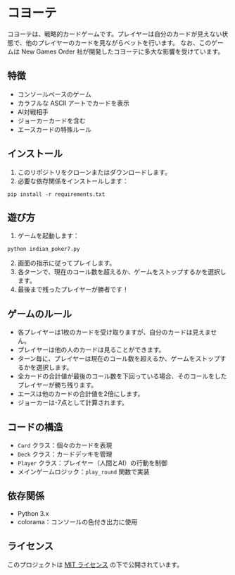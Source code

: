 # コヨーテ

コヨーテは、戦略的カードゲームです。プレイヤーは自分のカードが見えない状態で、他のプレイヤーのカードを見ながらベットを行います。
なお、このゲームは New Games Order 社が開発したコヨーテに多大な影響を受けています。
## 特徴

- コンソールベースのゲーム
- カラフルな ASCII アートでカードを表示
- AI対戦相手
- ジョーカーカードを含む
- エースカードの特殊ルール

## インストール

1. このリポジトリをクローンまたはダウンロードします。
2. 必要な依存関係をインストールします：

```
pip install -r requirements.txt
```

## 遊び方

1. ゲームを起動します：

```
python indian_poker7.py
```

2. 画面の指示に従ってプレイします。
3. 各ターンで、現在のコール数を超えるか、ゲームをストップするかを選択します。
4. 最後まで残ったプレイヤーが勝者です！

## ゲームのルール

- 各プレイヤーは1枚のカードを受け取りますが、自分のカードは見えません。
- プレイヤーは他の人のカードは見ることができます。
- ターン毎に、プレイヤーは現在のコール数を超えるか、ゲームをストップするかを選択します。
- 全カードの合計値が最後のコール数を下回っている場合、そのコールをしたプレイヤーが勝ち残ります。
- エースは他のカードの合計値を2倍にします。
- ジョーカーは-7点として計算されます。

## コードの構造

- `Card` クラス：個々のカードを表現
- `Deck` クラス：カードデッキを管理
- `Player` クラス：プレイヤー（人間とAI）の行動を制御
- メインゲームロジック：`play_round` 関数で実装

## 依存関係

- Python 3.x
- colorama：コンソールの色付き出力に使用


## ライセンス

このプロジェクトは [MIT ライセンス](LICENSE) の下で公開されています。
